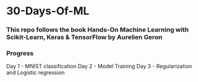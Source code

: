 # 30-Days-Of-ML

### <b>This repo follows the book Hands-On Machine Learning with Scikit-Learn, Keras & TensorFlow by Aurelien Geron</b>

### Progress

Day 1 - MNIST classification
Day 2 - Model Training
Day 3 - Regularization and Logistic regression
